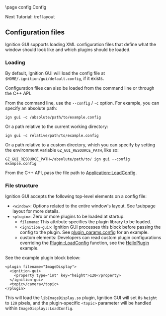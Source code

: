 \page config Config

Next Tutorial: \ref layout

## Configuration files

Ignition GUI supports loading XML configuration files that define what
the window should look like and which plugins should be loaded.

### Loading

By default, Ignition GUI will load the config file at
`$HOME/.ignition/gui/default.config`, if it exists.

Configuration files can also be loaded from the command line or through the
C++ API.

From the command line, use the `--config` / `-c` option.
For example, you can specify an absolute path:

`ign gui -c /absolute/path/to/example.config`

Or a path relative to the current working directory:

`ign gui -c relative/path/to/example.config`

Or a path relative to a custom directory, which you can specify by setting the
environment variable `GZ_GUI_RESOURCE_PATH`, like so:

`GZ_GUI_RESOURCE_PATH=/absolute/path/to/ ign gui --config example.config`

From the C++ API, pass the file path to
[Application::LoadConfig](https://ignitionrobotics.org/api/gui/6.0/classignition_1_1gui_1_1Application.html#a03c4c3a1b1e58cc4bff05658f21fff17).

### File structure

Ignition GUI accepts the following top-level elements on a config file:

* `<window>`: Options related to the entire window's layout.
  See \subpage layout for more details.
* `<plugin>`: Zero or more plugins to be loaded at startup.
    * `filename`: This attribute specifies the plugin library to be loaded.
    * `<ignition-gui>`: Ignition GUI processes this block before passing the
      config to the plugin. See
      [plugin_params.config](https://github.com/ignitionrobotics/ign-gui/blob/main/examples/config/plugin_params.config)
      for an example.
    * custom elements: Developers can read custom plugin configurations overriding the
      [Plugin::LoadConfig](https://ignitionrobotics.org/api/gui/6.0/classignition_1_1gui_1_1Plugin.html#a720646.0af4cd247b994b905559fd4ee)
      function, see the
      [HelloPlugin](https://github.com/ignitionrobotics/ign-gui/blob/main/examples/plugin/hello_plugin/HelloPlugin.cc)
      example.

See the example plugin block below:

    <plugin filename="ImageDisplay">
      <ignition-gui>
        <property type="int" key="height">120</property>
      </ignition-gui>
      <topic>/camera</topic>
    </plugin>

This will load the `libImageDisplay.so` plugin, Ignition GUI will set its
`height` to `120` pixels, and the plugin-specific `<topic>` parameter will be
handled within `ImageDisplay::LoadConfig`.
